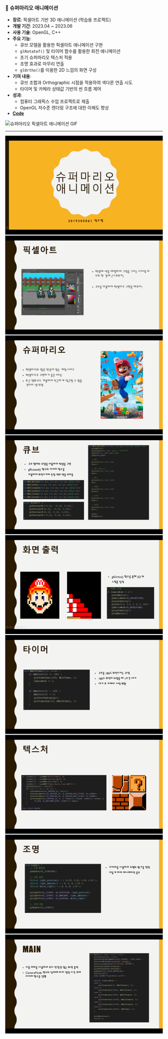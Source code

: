 ### 🧱 슈퍼마리오 애니메이션
- **장르**: 픽셀아트 기반 3D 애니메이션 (학습용 프로젝트)
- **개발 기간**: 2023.04 ~ 2023.06
- **사용 기술**: OpenGL, C++
- **주요 기능**:
  - 큐브 모델을 활용한 픽셀아트 애니메이션 구현
  - `glRotatef()` 및 타이머 함수를 활용한 회전 애니메이션
  - 초기 슈퍼마리오 텍스처 적용
  - 조명 효과로 마무리 연출
  - `glOrtho()`를 이용한 2D 느낌의 화면 구성
- **기여 내용**:
  - 큐브 조합과 Orthographic 시점을 적용하여 색다른 연출 시도
  - 타이머 및 카메라 상태값 기반의 씬 흐름 제어
- **성과**:
  - 컴퓨터 그래픽스 수업 프로젝트로 제출
  - OpenGL 저수준 렌더링 구조에 대한 이해도 향상  
- **[Code](https://github.com/LimJuHyung1/ComputerGraphics/blob/main/PixelArt/pixelart.cpp)**

![슈퍼마리오 픽셀아트 애니메이션 GIF](./github_images/PixelArtAnimation.gif)

- - -
  
![PPT 1](./github_images/1.png)
![PPT 2](./github_images/2.png)
![PPT 3](./github_images/3.png)
![PPT 4](./github_images/4.png)
![PPT 5](./github_images/5.png)
![PPT 6](./github_images/6.png)
![PPT 7](./github_images/7.png)
![PPT 8](./github_images/8.png)
![PPT 9](./github_images/9.png)
